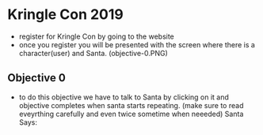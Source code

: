 # Kringle Con 2019
- register for Kringle Con by going to the website 
-  once you register you will be presented with the screen where there is a character(user) and Santa.
(objective-0.PNG)
## Objective 0
- to do this objective we have to talk to Santa by clicking on it and objective completes when santa starts repeating.
(make sure to read eveyrthing carefully and even twice sometime when neeeded) 
Santa Says:

